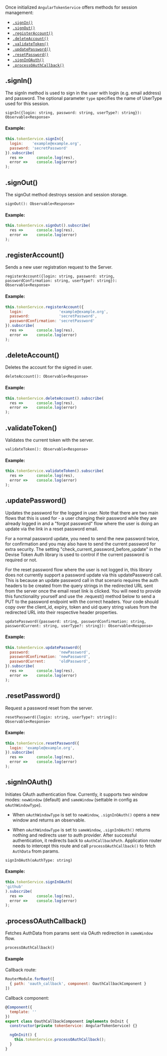 Once initialized `AngularTokenService` offers methods for session management:

- [`.signIn()`](#signin)
- [`.signOut()`](#signout)
- [`.registerAccount()`](#registeraccount)
- [`.deleteAccount()`](#deleteaccount)
- [`.validateToken()`](#validatetoken)
- [`.updatePassword()`](#updatepassword)
- [`.resetPassword()`](#resetpassword)
- [`.signInOAuth()`](#signinoauth)
- [`.processOAuthCallback()`](#processoauthcallback)

## .signIn()
The signIn method is used to sign in the user with login (e.g. email address) and password.
The optional parameter `type` specifies the name of UserType used for this session.

`signIn({login: string, password: string, userType?: string}): Observable<Response>`

#### Example:
```javascript
this.tokenService.signIn({
  login:    'example@example.org',
  password: 'secretPassword'
}).subscribe(
  res =>      console.log(res),
  error =>    console.log(error)
);
```

## .signOut()
The signOut method destroys session and session storage.

`signOut(): Observable<Response>`

#### Example:
```javascript
this.tokenService.signOut().subscribe(
  res =>      console.log(res),
  error =>    console.log(error)
);
```

## .registerAccount()
Sends a new user registration request to the Server.

`registerAccount({login: string, password: string, passwordConfirmation: string, userType?: string}): Observable<Response>`

#### Example:
```javascript
this.tokenService.registerAccount({
  login:                'example@example.org',
  password:             'secretPassword',
  passwordConfirmation: 'secretPassword'
}).subscribe(
  res =>      console.log(res),
  error =>    console.log(error)
);
```

## .deleteAccount()
Deletes the account for the signed in user.

`deleteAccount(): Observable<Response>`

#### Example:
```javascript
this.tokenService.deleteAccount().subscribe(
  res =>      console.log(res),
  error =>    console.log(error)
);
```

## .validateToken()
Validates the current token with the server.

`validateToken(): Observable<Response>`

#### Example:
```javascript
this.tokenService.validateToken().subscribe(
  res =>      console.log(res),
  error =>    console.log(error)
);
```

## .updatePassword()
Updates the password for the logged in user. Note that there are two main flows that this is used for - 
a user changing their password while they are already logged in and a "forgot password" flow where the user is doing an update via the link in a reset password email. 

For a normal password update, you need to send the new password twice, for confirmation and you may also have to send the current password for extra security. The setting "check_current_password_before_update" in the Devise Token Auth library is used to control if the current password is required or not.

For the reset password flow where the user is not logged in, this library does not currently support a password update via this updatePassword call. This is because an update password call in that scenario requires the auth headers to be created from the query strings in the redirected URL sent from the server once the email reset link is clicked. You will need to provide this functionality yourself and use the .request() method below to send a PUT to the password endpoint with the correct headers. Your code should copy over the client_id, expiry, token and uid query string values from the redirected URL into their respective header properties.

`updatePassword({password: string, passwordConfirmation: string, passwordCurrent: string, userType?: string}): Observable<Response>`

#### Example:
```javascript
this.tokenService.updatePassword({
  password:             'newPassword',
  passwordConfirmation: 'newPassword',
  passwordCurrent:      'oldPassword',
}).subscribe(
  res =>      console.log(res),
  error =>    console.log(error)
);
```

## .resetPassword()
Request a password reset from the server.

`resetPassword({login: string, userType?: string}): Observable<Response>`

#### Example:
```javascript
this.tokenService.resetPassword({
  login: 'example@example.org',
}).subscribe(
  res =>      console.log(res),
  error =>    console.log(error)
);
```

## .signInOAuth()
Initiates OAuth authentication flow. Currently, it supports two window modes:
`newWindow` (default) and `sameWindow` (settable in config as `oAuthWindowType`).
- When `oAuthWindowType` is set to `newWindow`, `.signInOAuth()` opens a new window and returns an observable.

- When `oAuthWindowType` is set to `sameWindow`, `.signInOAuth()` returns nothing and redirects user to auth provider.
After successful authentication, it redirects back to `oAuthCallbackPath`. Application router needs to intercept
this route and call `processOAuthCallback()` to fetch `AuthData` from params.

`signInOAuth(oAuthType: string)`

#### Example:

```javascript
this.tokenService.signInOAuth(
'github'
).subscribe(
  res =>      console.log(res),
  error =>    console.log(error)
);
```

## .processOAuthCallback()
Fetches AuthData from params sent via OAuth redirection in `sameWindow` flow.

`processOAuthCallback()`

#### Example

Callback route:
```javascript
RouterModule.forRoot([
  { path: 'oauth_callback', component: OauthCallbackComponent }
])
```

Callback component:
```javascript
@Component({
  template: ''
})
export class OauthCallbackComponent implements OnInit {
  constructor(private tokenService: AngularTokenService) {}

  ngOnInit() {
    this.tokenService.processOAuthCallback();
  }
}
```

